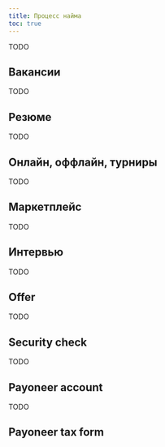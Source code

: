 ```yaml
---
title: Процесс найма
toc: true
---
```


TODO

## Вакансии

TODO

## Резюме

TODO

## Онлайн, оффлайн, турниры

TODO

## Маркетплейс

TODO

## Интервью

TODO

## Offer

TODO

## Security check

TODO

## Payoneer account

TODO

## Payoneer tax form

